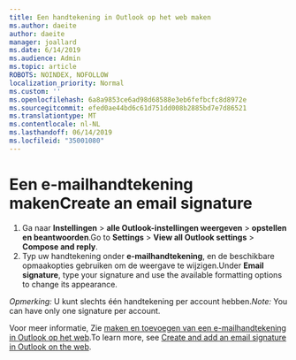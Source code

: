 ```yaml
---
title: Een handtekening in Outlook op het web maken
ms.author: daeite
author: daeite
manager: joallard
ms.date: 6/14/2019
ms.audience: Admin
ms.topic: article
ROBOTS: NOINDEX, NOFOLLOW
localization_priority: Normal
ms.custom: ''
ms.openlocfilehash: 6a8a9853ce6ad98d68588e3eb6fefbcfc8d8972e
ms.sourcegitcommit: efed0ae44bd6c61d751dd008b2885bd7e7d86521
ms.translationtype: MT
ms.contentlocale: nl-NL
ms.lasthandoff: 06/14/2019
ms.locfileid: "35001080"
---
```

# <a name="create-an-email-signature"></a><span data-ttu-id="4e028-102">Een e-mailhandtekening maken</span><span class="sxs-lookup"><span data-stu-id="4e028-102">Create an email signature</span></span>

1. <span data-ttu-id="4e028-103">Ga naar **Instellingen** > **alle Outlook-instellingen weergeven** > **opstellen en beantwoorden**.</span><span class="sxs-lookup"><span data-stu-id="4e028-103">Go to **Settings** > **View all Outlook settings** > **Compose and reply**.</span></span>
1. <span data-ttu-id="4e028-104">Typ uw handtekening onder **e-mailhandtekening**, en de beschikbare opmaakopties gebruiken om de weergave te wijzigen.</span><span class="sxs-lookup"><span data-stu-id="4e028-104">Under **Email signature**, type your signature and use the available formatting options to change its appearance.</span></span>

<span data-ttu-id="4e028-105">*Opmerking:* U kunt slechts één handtekening per account hebben.</span><span class="sxs-lookup"><span data-stu-id="4e028-105">*Note:* You can have only one signature per account.</span></span>

<span data-ttu-id="4e028-106">Voor meer informatie, Zie [maken en toevoegen van een e-mailhandtekening in Outlook op het web](https://support.office.com/article/5ff9dcfd-d3f1-447b-b2e9-39f91b074ea3).</span><span class="sxs-lookup"><span data-stu-id="4e028-106">To learn more, see [Create and add an email signature in Outlook on the web](https://support.office.com/article/5ff9dcfd-d3f1-447b-b2e9-39f91b074ea3).</span></span>